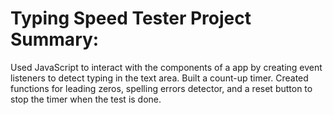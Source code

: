 # Typing Speed Tester Project Summary:

Used JavaScript to interact with the components of a app by creating event listeners to detect typing in the text area. Built a count-up timer. Created functions for leading zeros, spelling errors detector, and a reset button to stop the timer when the test is done.
